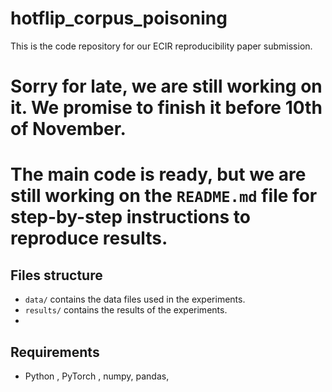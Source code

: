 # hotflip_corpus_poisoning
This is the code repository for our ECIR reproducibility paper submission.


# Sorry for late, we are still working on it. We promise to finish it before 10th of November.


# The main code is ready, but we are still working on the `README.md` file for step-by-step instructions to reproduce results.

## Files structure
- `data/` contains the data files used in the experiments.
- `results/` contains the results of the experiments.
- 

## Requirements
- Python , PyTorch , numpy, pandas,